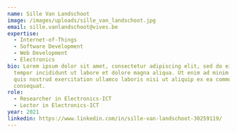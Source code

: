 ```yaml
---
name: Sille Van Landschoot
image: /images/uploads/sille_van_landschoot.jpg
email: sille.vanlandschoot@vives.be
expertise:
  - Internet-of-Things
  - Software Development
  - Web Development
  - Electronics
bio: Lorem ipsum dolor sit amet, consectetur adipiscing elit, sed do eiusmod
  tempor incididunt ut labore et dolore magna aliqua. Ut enim ad minim veniam,
  quis nostrud exercitation ullamco laboris nisi ut aliquip ex ea commodo
  consequat.
role:
  - Researcher in Electronics-ICT
  - Lector in Electronics-ICT
year: 2021
linkedin: https://www.linkedin.com/in/sille-van-landschoot-30259119/
---
```


